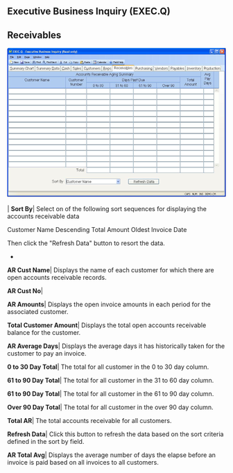 ## Executive Business Inquiry (EXEC.Q)
<PageHeader />

## Receivables

![](./EXEC-Q-7.jpg)

| **Sort By**|  Select on of the following sort sequences for displaying the
accounts receivable data

Customer Name
Descending Total Amount
Oldest Invoice Date

Then click the "Refresh Data" button to resort the data.

-  
**AR Cust Name**|  Displays the name of each customer for which there are open
accounts receivable records.

**AR Cust No**|

**AR Amounts**|  Displays the open invoice amounts in each period for the
associated customer.

**Total Customer Amount**|  Displays the total open accounts receivable
balance for the customer.

**AR Average Days**|  Displays the average days it has historically taken for
the customer to pay an invoice.

**0 to 30 Day Total**|  The total for all customer in the 0 to 30 day column.

**61 to 90 Day Total**|  The total for all customer in the 31 to 60 day
column.

**61 to 90 Day Total**|  The total for all customer in the 61 to 90 day
column.

**Over 90 Day Total**|  The total for all customer in the over 90 day column.

**Total AR**|  The total accounts receivable for all customers.

**Refresh Data**|  Click this button to refresh the data based on the sort
criteria defined in the sort by field.

**AR Total Avg**|  Displays the average number of days the elapse before an
invoice is paid based on all invoices to all customers.


<badge text= "Version 8.10.57 " vertical="middle" />

<PageFooter />
